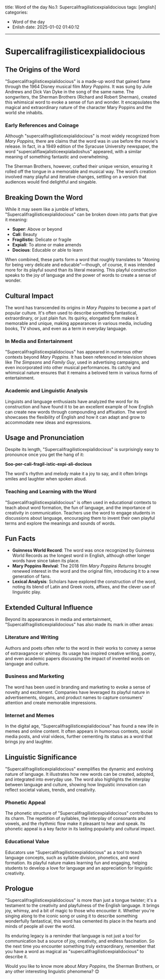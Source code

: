 title: Word of the day No.1: Supercalifragilisticexpialidocious
tags: [english]
categories:
  - Word of the day
  - Enlish
date: 2025-01-02 01:40:12
---
# Supercalifragilisticexpialidocious

## The Origins of the Word
"Supercalifragilisticexpialidocious" is a made-up word that gained fame through the 1964 Disney musical film *Mary Poppins*. It was sung by Julie Andrews and Dick Van Dyke in the song of the same name. The songwriters, the Sherman Brothers (Richard and Robert Sherman), created this whimsical word to evoke a sense of fun and wonder. It encapsulates the magical and extraordinary nature of the character Mary Poppins and the world she inhabits.

### Early References and Coinage
Although "supercalifragilisticexpialidocious" is most widely recognized from *Mary Poppins*, there are claims that the word was in use before the movie's release. In fact, in a 1949 edition of the Syracuse University newspaper, the word "supercaliflawjalisticeexpialadoshus" appeared, with a similar meaning of something fantastic and overwhelming.

The Sherman Brothers, however, crafted their unique version, ensuring it rolled off the tongue in a memorable and musical way. The word’s creation involved many playful and iterative changes, settling on a version that audiences would find delightful and singable.

## Breaking Down the Word
While it may seem like a jumble of letters, "Supercalifragilisticexpialidocious" can be broken down into parts that give it meaning:

- **Super**: Above or beyond
- **Cali**: Beauty
- **Fragilistic**: Delicate or fragile
- **Expiali**: To atone or make amends
- **Docious**: Educable or able to learn

When combined, these parts form a word that roughly translates to "Atoning for being very delicate and educable"—though, of course, it was intended more for its playful sound than its literal meaning. This playful construction speaks to the joy of language and the power of words to create a sense of wonder.

## Cultural Impact
The word has transcended its origins in *Mary Poppins* to become a part of popular culture. It's often used to describe something fantastical, extraordinary, or just plain fun. Its quirky, elongated form makes it memorable and unique, making appearances in various media, including books, TV shows, and even as a term in everyday language.

### In Media and Entertainment
"Supercalifragilisticexpialidocious" has appeared in numerous other contexts beyond *Mary Poppins*. It has been referenced in television shows like *The Simpsons* and *Family Guy*, used in advertising campaigns, and even incorporated into other musical performances. Its catchy and whimsical nature ensures that it remains a beloved term in various forms of entertainment.

### Academic and Linguistic Analysis
Linguists and language enthusiasts have analyzed the word for its construction and have found it to be an excellent example of how English can create new words through compounding and affixation. The word showcases the flexibility of English and how it can adapt and grow to accommodate new ideas and expressions.

## Usage and Pronunciation
Despite its length, "Supercalifragilisticexpialidocious" is surprisingly easy to pronounce once you get the hang of it:

**Soo-per-cali-fragil-istic-expi-ali-docious**

The word's rhythm and melody make it a joy to say, and it often brings smiles and laughter when spoken aloud.

### Teaching and Learning with the Word
"Supercalifragilisticexpialidocious" is often used in educational contexts to teach about word formation, the fun of language, and the importance of creativity in communication. Teachers use the word to engage students in discussions about language, encouraging them to invent their own playful terms and explore the meanings and sounds of words.

## Fun Facts
- **Guinness World Record**: The word was once recognized by Guinness World Records as the longest word in English, although other longer words have since taken its place.
- **Mary Poppins Revival**: The 2018 film *Mary Poppins Returns* brought renewed interest in the word and the original film, introducing it to a new generation of fans.
- **Lexical Analysis**: Scholars have explored the construction of the word, noting its blend of Latin and Greek roots, affixes, and the clever use of linguistic play.

## Extended Cultural Influence
Beyond its appearances in media and entertainment, "Supercalifragilisticexpialidocious" has also made its mark in other areas:

### Literature and Writing
Authors and poets often refer to the word in their works to convey a sense of extravagance or whimsy. Its usage has inspired creative writing, poetry, and even academic papers discussing the impact of invented words on language and culture.

### Business and Marketing
The word has been used in branding and marketing to evoke a sense of novelty and excitement. Companies have leveraged its playful nature in advertisements, slogans, and product names to capture consumers' attention and create memorable impressions.

### Internet and Memes
In the digital age, "Supercalifragilisticexpialidocious" has found a new life in memes and online content. It often appears in humorous contexts, social media posts, and viral videos, further cementing its status as a word that brings joy and laughter.

## Linguistic Significance
"Supercalifragilisticexpialidocious" exemplifies the dynamic and evolving nature of language. It illustrates how new words can be created, adopted, and integrated into everyday use. The word also highlights the interplay between language and culture, showing how linguistic innovation can reflect societal values, trends, and creativity.

### Phonetic Appeal
The phonetic structure of "Supercalifragilisticexpialidocious" contributes to its charm. The repetition of syllables, the interplay of consonants and vowels, and the rhythmic flow make it pleasant to hear and speak. Its phonetic appeal is a key factor in its lasting popularity and cultural impact.

### Educational Value
Educators use "Supercalifragilisticexpialidocious" as a tool to teach language concepts, such as syllable division, phonetics, and word formation. Its playful nature makes learning fun and engaging, helping students to develop a love for language and an appreciation for linguistic creativity.

## Prologue
"Supercalifragilisticexpialidocious" is more than just a tongue twister; it's a testament to the creativity and playfulness of the English language. It brings joy, whimsy, and a bit of magic to those who encounter it. Whether you're singing along to the iconic song or using it to describe something wonderfully fantastical, this word has cemented its place in the hearts and minds of people all over the world.

Its enduring legacy is a reminder that language is not just a tool for communication but a source of joy, creativity, and endless fascination. So the next time you encounter something truly extraordinary, remember that you have a word as magical as "supercalifragilisticexpialidocious" to describe it.

Would you like to know more about *Mary Poppins*, the Sherman Brothers, or any other interesting linguistic phenomena? 😊
